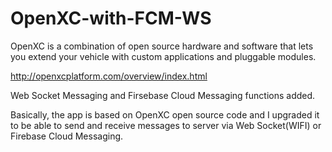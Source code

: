# OpenXC-with-FCM-WS


OpenXC is a combination of open source hardware and software that lets you extend your vehicle with custom applications and pluggable modules. 

http://openxcplatform.com/overview/index.html


Web Socket Messaging and Firsebase Cloud Messaging functions added.

Basically, the app is based on OpenXC open source code and I upgraded it to be able to send and receive messages to server via Web Socket(WIFI) or Firebase Cloud Messaging.





